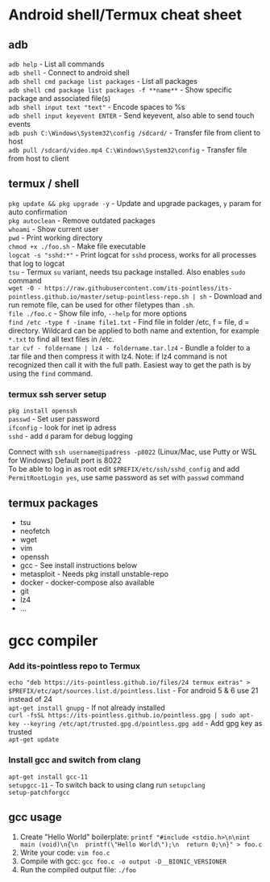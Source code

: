 # Android shell/Termux cheat sheet

## adb
`adb help` - List all commands  
`adb shell` - Connect to android shell  
`adb shell cmd package list packages` - List all packages   
`adb shell cmd package list packages -f **name**` - Show specific package and associated file(s)  
`adb shell input text "text"` - Encode spaces to %s  
`adb shell input keyevent ENTER`  - Send keyevent, also able to send touch events  
`adb push C:\Windows\System32\config /sdcard/` - Transfer file from client to host  
`adb pull /sdcard/video.mp4 C:\Windows\System32\config` - Transfer file from host to client  

## termux / shell
`pkg update && pkg upgrade -y`  - Update and upgrade packages, `y` param for auto confirmation  
`pkg autoclean` - Remove outdated packages  
`whoami` - Show current user  
`pwd` - Print working directory  
`chmod +x ./foo.sh` - Make file executable  
`logcat -s "sshd:*"` - Print logcat for `sshd` process, works for all processes that log to logcat  
`tsu` - Termux `su` variant, needs tsu package installed. Also enables `sudo` command  
`wget -O - https://raw.githubusercontent.com/its-pointless/its-pointless.github.io/master/setup-pointless-repo.sh | sh` - Download and run remote file, can be used for other filetypes than `.sh`.  
`file ./foo.c` - Show file info, `--help` for more options  
`find /etc -type f -iname file1.txt` - Find file in folder /etc, f = file, d = directory. Wildcard can be applied to both name and extention, for example `*.txt` to find all text files in /etc.  
`tar cvf - foldername | lz4 - foldername.tar.lz4` - Bundle a folder to a .tar file and then compress it with lz4. Note: if lz4 command is not recognized then call it with the full path. Easiest way to get the path is by using the `find` command.  

### termux ssh server setup
`pkg install openssh`  
`passwd` - Set user password  
`ifconfig` - look for inet ip adress  
`sshd` - add `d` param for debug logging  

Connect with `ssh username@ipadress -p8022` (Linux/Mac, use Putty or WSL for Windows) Default port is 8022  
To be able to log in as root edit `$PREFIX/etc/ssh/sshd_config` and add `PermitRootLogin yes`, use same password as set with `passwd` command  

## termux packages
* tsu  
* neofetch  
* wget  
* vim  
* openssh  
* gcc - See install instructions below  
* metasploit - Needs pkg install unstable-repo  
* docker - docker-compose also available  
* git  
* lz4  
* ...

# gcc compiler
### Add its-pointless repo to Termux
`echo "deb https://its-pointless.github.io/files/24 termux extras" > $PREFIX/etc/apt/sources.list.d/pointless.list` - For android 5 & 6 use 21 instead of 24  
`apt-get install gnupg` - If not already installed  
`curl -fsSL https://its-pointless.github.io/pointless.gpg | sudo apt-key --keyring /etc/apt/trusted.gpg.d/pointless.gpg add` - Add gpg key as trusted  
`apt-get update`  

### Install gcc and switch from clang  
`apt-get install gcc-11`  
`setupgcc-11` - To switch back to using clang run `setupclang`  
`setup-patchforgcc`  

## gcc usage
1. Create "Hello World" boilerplate: `printf "#include <stdio.h>\n\nint main (void)\n{\n  printf(\"Hello World\");\n  return 0;\n}" > foo.c`  
2. Write your code: `vim foo.c`  
3. Compile with gcc: `gcc foo.c -o output -D__BIONIC_VERSIONER`  
4. Run the compiled output file: `./foo`  
